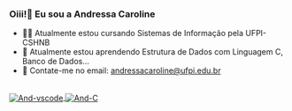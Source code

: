 ### Oiii!👋 Eu sou a Andressa Caroline

- 👩‍💻 Atualmente estou cursando Sistemas de Informação pela UFPI-CSHNB
- 🌱 Atualmente estou aprendendo Estrutura de Dados com Linguagem C, Banco de Dados...
- 💬 Contate-me no email: andressacaroline@ufpi.edu.br

<div align="center">
  <a href="https://github.com/andressacarolines">
</div>

<div style="display: inline_block"><br>
  <!- <img align="center" alt="And-Js" height="30" width="40" src="https://raw.githubusercontent.com/devicons/devicon/master/icons/javascript/javascript-plain.svg">
  <!-<img align="center" alt="And-HTML" height="30" width="40" src="https://raw.githubusercontent.com/devicons/devicon/master/icons/html5/html5-original.svg">
  <img align="center" alt="And-vscode" height="30" width="40" src="https://cdn.jsdelivr.net/gh/devicons/devicon/icons/vscode/vscode-original.svg">
  <img align="center" alt="And-C" height="30" width="40" src="https://cdn.jsdelivr.net/gh/devicons/devicon/icons/c/c-original.svg" />
  
  </div>
